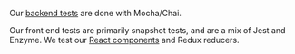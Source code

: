 Our [backend tests](../test-server/README.txt) are done with Mocha/Chai.

Our front end tests are primarily snapshot tests, and are a mix of Jest and Enzyme. We test our [React components](../js/components/__tests__/README.md) and Redux reducers.
